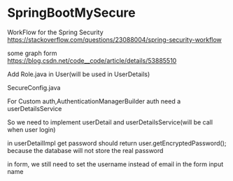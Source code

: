 # SpringBootMySecure

WorkFlow for the Spring Security 
https://stackoverflow.com/questions/23088004/spring-security-workflow

some graph form https://blog.csdn.net/code__code/article/details/53885510

Add Role.java in User(will be used in UserDetails)


SecureConfig.java

For Custom auth,AuthenticationManagerBuilder auth need a userDetailsService

So we need to implement userDetail and userDetailsService(will be call when user login)


in userDetailImpl get password should return user.getEncryptedPassword(); because the database will not store the real password

in form, we still need to set the username instead of email in the form input name
 <!-- userdetails secure will get form username from html request, even you load email in userserviceIMPL -->
